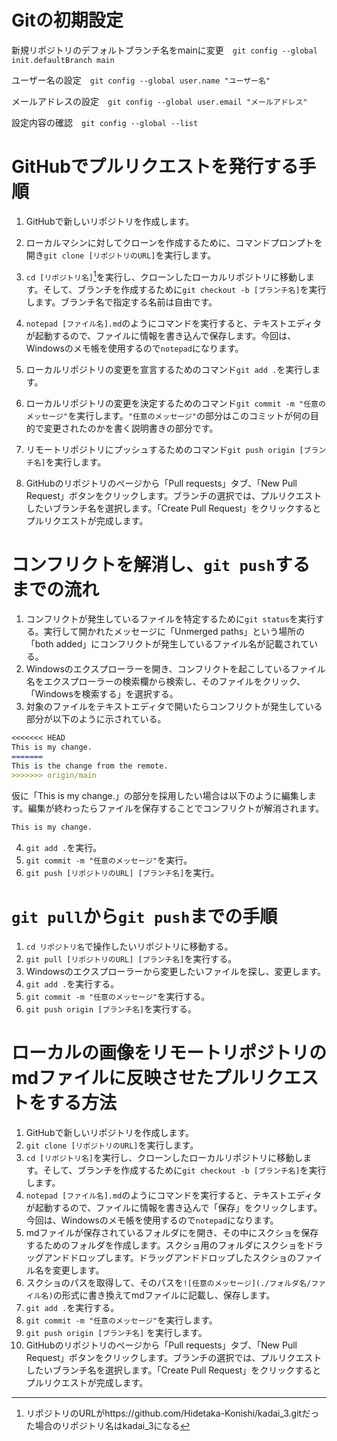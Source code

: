 # Gitの初期設定
 新規リポジトリのデフォルトブランチ名をmainに変更　`git config --global init.defaultBranch main`
 
 ユーザー名の設定　`git config --global user.name "ユーザー名"`

 メールアドレスの設定　`git config --global user.email "メールアドレス"`

設定内容の確認　`git config --global --list`

# GitHubでプルリクエストを発行する手順
1. GitHubで新しいリポジトリを作成します。

2. ローカルマシンに対してクローンを作成するために、コマンドプロンプトを開き`git clone [リポジトリのURL]`を実行します。

3. `cd [リポジトリ名]`[^1]を実行し、クローンしたローカルリポジトリに移動します。そして、ブランチを作成するために`git checkout -b [ブランチ名]`を実行します。ブランチ名で指定する名前は自由です。

4. `notepad [ファイル名].md`のようにコマンドを実行すると、テキストエディタが起動するので、ファイルに情報を書き込んで保存します。今回は、Windowsのメモ帳を使用するので`notepad`になります。 

5. ローカルリポジトリの変更を宣言するためのコマンド`git add .`を実行します。

6. ローカルリポジトリの変更を決定するためのコマンド`git commit -m "任意のメッセージ"`を実行します。`"任意のメッセージ"`の部分はこのコミットが何の目的で変更されたのかを書く説明書きの部分です。

7. リモートリポジトリにプッシュするためのコマンド`git push origin [ブランチ名]`を実行します。

8. GitHubのリポジトリのページから「Pull requests」タブ、「New Pull Request」ボタンをクリックします。ブランチの選択では、プルリクエストしたいブランチ名を選択します。「Create Pull Request」をクリックするとプルリクエストが完成します。

[^1]: リポジトリのURLがhttps://github.com/Hidetaka-Konishi/kadai_3.gitだった場合のリポジトリ名はkadai_3になる

# コンフリクトを解消し、`git push`するまでの流れ
1. コンフリクトが発生しているファイルを特定するために`git status`を実行する。実行して開かれたメッセージに「Unmerged paths」という場所の「both added」にコンフリクトが発生しているファイル名が記載されている。
2. Windowsのエクスプローラーを開き、コンフリクトを起こしているファイル名をエクスプローラーの検索欄から検索し、そのファイルをクリック、「Windowsを検索する」を選択する。
3. 対象のファイルをテキストエディタで開いたらコンフリクトが発生している部分が以下のように示されている。

```markdown
<<<<<<< HEAD
This is my change.
=======
This is the change from the remote.
>>>>>>> origin/main
```

仮に「This is my change.」の部分を採用したい場合は以下のように編集します。編集が終わったらファイルを保存することでコンフリクトが解消されます。

```markdown
This is my change.
```
4. `git add .`を実行。
5. `git commit -m "任意のメッセージ"`を実行。
6. `git push [リポジトリのURL] [ブランチ名]`を実行。

# `git pull`から`git push`までの手順
1. `cd リポジトリ名`で操作したいリポジトリに移動する。
2. `git pull [リポジトリのURL] [ブランチ名]`を実行する。
3. Windowsのエクスプローラーから変更したいファイルを探し、変更します。
4. `git add .`を実行する。
5. `git commit -m "任意のメッセージ"`を実行する。
6. `git push origin [ブランチ名]`を実行する。

# ローカルの画像をリモートリポジトリのmdファイルに反映させたプルリクエストをする方法
1. GitHubで新しいリポジトリを作成します。
2. `git clone [リポジトリのURL]`を実行します。
3. `cd [リポジトリ名]`を実行し、クローンしたローカルリポジトリに移動します。そして、ブランチを作成するために`git checkout -b [ブランチ名]`を実行します。
4. `notepad [ファイル名].md`のようにコマンドを実行すると、テキストエディタが起動するので、ファイルに情報を書き込んで「保存」をクリックします。今回は、Windowsのメモ帳を使用するので`notepad`になります。
5.  mdファイルが保存されているフォルダにを開き、その中にスクショを保存するためのフォルダを作成します。スクショ用のフォルダにスクショをドラッグアンドドロップします。ドラッグアンドドロップしたスクショのファイル名を変更します。
6.  スクショのパスを取得して、そのパスを`![任意のメッセージ](./フォルダ名/ファイル名)`の形式に書き換えてmdファイルに記載し、保存します。
7.  `git add .`を実行する。
8.  `git commit -m "任意のメッセージ"`を実行します。
9.  `git push origin [ブランチ名]` を実行します。
10. GitHubのリポジトリのページから「Pull requests」タブ、「New Pull Request」ボタンをクリックします。ブランチの選択では、プルリクエストしたいブランチ名を選択します。「Create Pull Request」をクリックするとプルリクエストが完成します。
